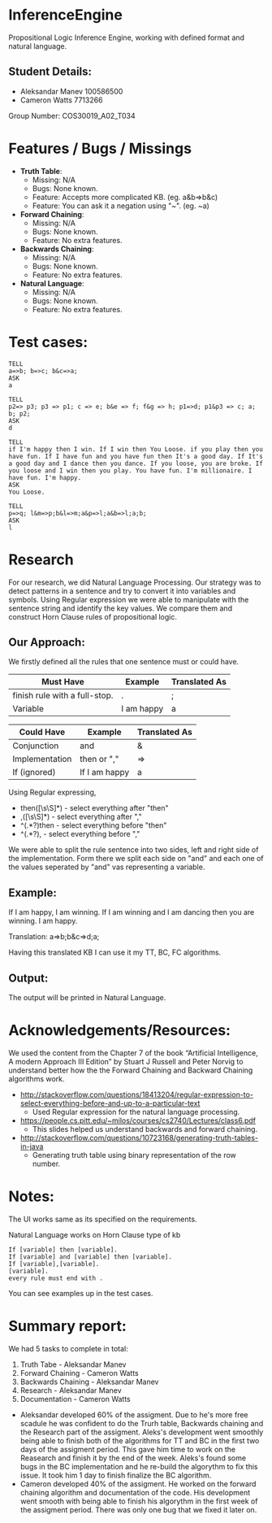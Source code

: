 # InferenceEngine
Propositional Logic Inference Engine, working with defined format and natural language.

Student Details:
-------------------------------------------------------------------------------------------------------------
- Aleksandar Manev	100586500
- Cameron Watts   	7713266

Group Number: COS30019_A02_T034 	


Features / Bugs / Missings
=============================================================================================================
- **Truth Table**:
    - Missing: N/A
    - Bugs: None known.
    - Feature: Accepts more complicated KB. (eg. a&b=>b&c)
    - Feature: You can ask it a negation using "~". (eg. ~a)
- **Forward Chaining**:
    - Missing: N/A
    - Bugs: None known.
    - Feature: No extra features.
- **Backwards Chaining**:
    - Missing: N/A
    - Bugs: None known.
    - Feature: No extra features.
- **Natural Language**:
    - Missing: N/A
    - Bugs: None known.
    - Feature: No extra features.

Test cases: 
=============================================================================================================
    TELL
    a=>b; b=>c; b&c=>a;
    ASK
    a

    TELL
    p2=> p3; p3 => p1; c => e; b&e => f; f&g => h; p1=>d; p1&p3 => c; a; b; p2;
    ASK
    d

    TELL
    if I'm happy then I win. If I win then You Loose. if you play then you have fun. If I have fun and you have fun then It's a good day. If It's a good day and I dance then you dance. If you loose, you are broke. If you loose and I win then you play. You have fun. I'm millionaire. I have fun. I'm happy.
    ASK
    You Loose.
    
    TELL
    p=>q; l&m=>p;b&l=>m;a&p=>l;a&b=>l;a;b;
    ASK
    l
    
    

Research
=============================================================================================================
For our research, we did Natural Language Processing. Our strategy was to detect patterns in a sentence and try to convert it into variables and symbols. Using Regular expression we were able to manipulate with the sentence string and identify the key values. We compare them and construct Horn Clause rules of propositional logic.

Our Approach:
-------------------------------------------------------------------------------------------------------------
We firstly defined all the rules that one sentence must or could have.

Must Have                           | Example       | Translated As
----------------------------------- | ------------- | --------------
finish rule with a full-stop.       | .             | ;
Variable                            | I am happy    | a

Could Have                          | Example       | Translated As
----------------------------------- | ------------- | --------------
Conjunction                         | and           | &
Implementation                      | then or ","   | =>
If (ignored)                        | If I am happy | a

Using Regular expressing,
- then([\s\S]*) - select everything after "then"
- ,([\\s\\S]*)  - select everything after ","
- ^(.*?)then    - select everything before "then"
- ^(.*?),       - select everything before ","

We were able to split the rule sentence into two sides, left and right side of the implementation. Form there we split each side on "and" and each one of the values seperated by "and" vas representing a variable.

Example:
------------------------------------------------------------------------------------------------------------
If I am happy, I am winning. If I am winning and I am dancing then you are winning. I am happy.

Translation: a=>b;b&c=>d;a;

Having this translated KB I can use it my TT, BC, FC algorithms.


Output:
------------------------------------------------------------------------------------------------------------
The output will be printed in Natural Language.

Acknowledgements/Resources: 
=============================================================================================================
We used the content from the Chapter 7 of the book “Artificial Intelligence, 
A modern Approach III Edition” by Stuart J Russell and Peter Norvig to 
understand better how the the Forward Chaining  and Backward Chaining
algorithms work.

- http://stackoverflow.com/questions/18413204/regular-expression-to-select-everything-before-and-up-to-a-particular-text
    - Used Regular expression for the natural language processing.
- https://people.cs.pitt.edu/~milos/courses/cs2740/Lectures/class6.pdf
    - This slides helped us understand backwards and forward chaining.
- http://stackoverflow.com/questions/10723168/generating-truth-tables-in-java
    - Generating truth table using binary representation of the row number.

Notes: 
=============================================================================================================
The UI works same as its specified on the requirements.

Natural Language works on Horn Clause type of kb

    If [variable] then [variable].
    If [variable] and [variable] then [variable].
    If [variable],[variable].
    [variable].
    every rule must end with .
    
You can see examples up in the test cases.

Summary report:
=============================================================================================================
We had 5 tasks to complete in total:
1. Truth Tabe - Aleksandar Manev
2. Forward Chaining - Cameron Watts
3. Backwards Chaining - Aleksandar Manev
4. Research - Aleksandar Manev
5. Documentation - Cameron Watts
- Aleksandar developed 60% of the assigment. Due to he's more free scadule he was confident to do the Trurh table, Backwards chaining and the Research part of the assigment. Aleks's development went smoothly being able to finish both of the algorithms for TT and BC in the first two days of the assigment period. This gave him time to work on the Reasearch and finish it by the end of the week. Aleks's found some bugs in the BC implementation and he re-build the algorythm to fix this issue. It took him 1 day to finish finalize the BC algorithm.
- Cameron developed 40% of the assigment. He worked on the forward chaining algorithm and documentation of the code. His development went smooth with being able to finish his algorythm in the first week of the assigment period. There was only one bug that we fixed it later on.